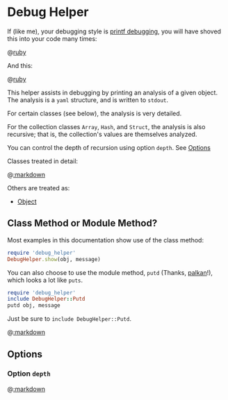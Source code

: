 # Debug Helper

If (like me), your debugging style is [printf debugging](https://en.wikipedia.org/wiki/Debugging#Techniques), you will have shoved this into your code many times:

@[ruby](show_hash.rb)

And this:

@[ruby](show_array.rb)

This helper assists in debugging by printing an analysis of a given object.  The analysis is a ```yaml``` structure, and is written to ```stdout```.

For certain classes (see below), the analysis is very detailed.

For the collection classes ```Array```, ```Hash```, and ```Struct```, the analysis is also recursive;  that is, the collection's values are themselves analyzed.

You can control the depth of recursion using option ```depth```.  See [Options](#options)

Classes treated in detail:

@[:markdown](class_links.md)

Others are treated as:

- [Object](#object)

## Class Method or Module Method?

Most examples in this documentation show use of the class method:

```ruby
require 'debug_helper'
DebugHelper.show(obj, message)
```

You can also choose to use the module method, ```putd``` (Thanks, [palkan](https://www.reddit.com/user/palkan)!), which looks a lot like ```puts```.

```ruby
require 'debug_helper'
include DebugHelper::Putd
putd obj, message
```

Just be sure to ```include DebugHelper::Putd```.

@[:markdown](class_inclusions.md)

## Options

### Option ```depth```

@[:markdown](options/depth/show.md)
